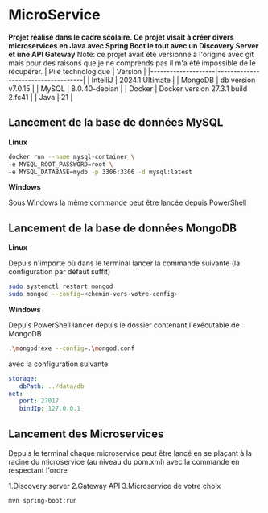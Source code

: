 # MicroService
**Projet réalisé dans le cadre scolaire. Ce projet visait à créer divers microservices en Java avec Spring Boot le tout avec un Discovery Server et une API Gateway**
Note: ce projet avait été versionné à l'origine avec git mais pour des raisons que je ne comprends pas il m'a été impossible de le récupérer.
| Pile technologique | Version                            |
|--------------------|------------------------------------|
| IntelliJ           | 2024.1 Ultimate                    |
| MongoDB            | db version v7.0.15                 |
| MySQL              | 8.0.40-debian                      |
| Docker             | Docker version 27.3.1 build 2.fc41 |
| Java               | 21                                 |

## Lancement de la base de données MySQL

**Linux**

```sh
docker run --name mysql-container \
-e MYSQL_ROOT_PASSWORD=root \
-e MYSQL_DATABASE=mydb -p 3306:3306 -d mysql:latest

```

**Windows**

Sous Windows la même commande peut être lancée depuis PowerShell

## Lancement de la base de données MongoDB

**Linux**

Depuis n'importe où dans le terminal lancer la commande suivante (la configuration par défaut suffit)

```sh
sudo systemctl restart mongod
sudo mongod --config=<chemin-vers-votre-config>

```

**Windows**

Depuis PowerShell lancer depuis le dossier contenant l'exécutable de MongoDB

```sh
.\mongod.exe --config=.\mongod.conf
```

avec la configuration suivante

  ```yml
  storage:
     dbPath: ../data/db 
  net:
     port: 27017
     bindIp: 127.0.0.1 
  
  ```


## Lancement des Microservices

Depuis le terminal chaque microservice peut être lancé en se plaçant à la racine du microservice (au niveau du pom.xml) avec la commande en respectant l'ordre

1.Discovery server
2.Gateway API
3.Microservice de votre choix

```sh
mvn spring-boot:run

```
